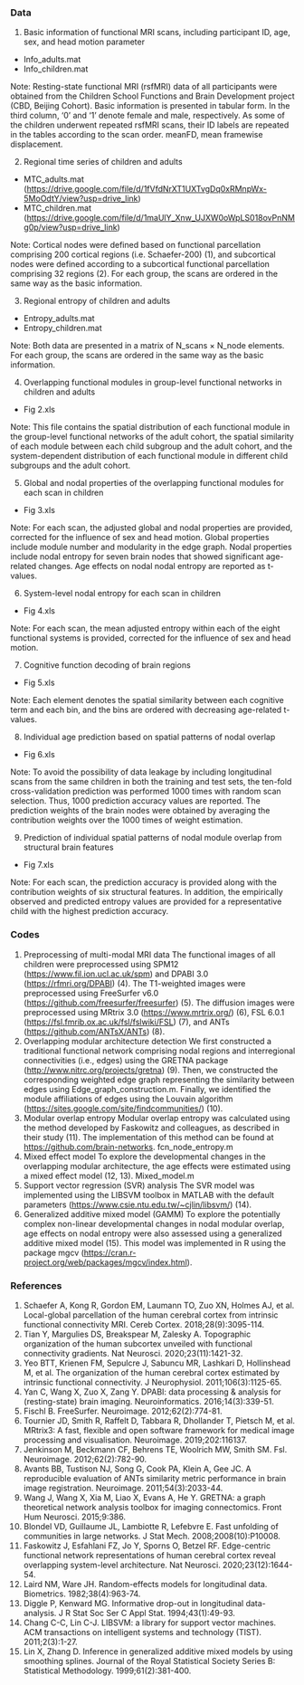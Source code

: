 ### Data
1. Basic information of functional MRI scans, including participant ID, age, sex, and head motion parameter
  - Info_adults.mat
  - Info_children.mat

Note: Resting-state functional MRI (rsfMRI) data of all participants were obtained from the Children School Functions and Brain Development project (CBD, Beijing Cohort). Basic information is presented in tabular form. In the third column, ‘0’ and ‘1’ denote female and male, respectively. As some of the children underwent repeated rsfMRI scans, their ID labels are repeated in the tables according to the scan order. meanFD, mean framewise displacement.

2. Regional time series of children and adults
  -  MTC_adults.mat (https://drive.google.com/file/d/1fVfdNrXT1UXTvgDq0xRMnpWx-5MoOdtY/view?usp=drive_link)
  -  MTC_children.mat (https://drive.google.com/file/d/1maUlY_Xnw_UJXW0oWpLS018ovPnNMg0p/view?usp=drive_link)

Note: Cortical nodes were defined based on functional parcellation comprising 200 cortical regions (i.e. Schaefer-200) (1), and subcortical nodes were defined according to a subcortical functional parcellation comprising 32 regions (2). For each group, the scans are ordered in the same way as the basic information.

3. Regional entropy of children and adults
  - Entropy_adults.mat
  - Entropy_children.mat

Note: Both data are presented in a matrix of N_scans × N_node elements. For each group, the scans are ordered in the same way as the basic information.

4.	Overlapping functional modules in group-level functional networks in children and adults
   - Fig 2.xls

Note: This file contains the spatial distribution of each functional module in the group-level functional networks of the adult cohort, the spatial similarity of each module between each child subgroup and the adult cohort, and the system-dependent distribution of each functional module in different child subgroups and the adult cohort.

5.	Global and nodal properties of the overlapping functional modules for each scan in children
  - Fig 3.xls

Note: For each scan, the adjusted global and nodal properties are provided, corrected for the influence of sex and head motion. Global properties include module number and modularity in the edge graph. Nodal properties include nodal entropy for seven brain nodes that showed significant age-related changes. Age effects on nodal nodal entropy are reported as t-values.

6.	System-level nodal entropy for each scan in children
  - Fig 4.xls

Note: For each scan, the mean adjusted entropy within each of the eight functional systems is provided, corrected for the influence of sex and head motion.

7.	Cognitive function decoding of brain regions
  - Fig 5.xls

Note: Each element denotes the spatial similarity between each cognitive term and each bin, and the bins are ordered with decreasing age-related t-values.

8.	Individual age prediction based on spatial patterns of nodal overlap
  - Fig 6.xls

Note: To avoid the possibility of data leakage by including longitudinal scans from the same children in both the training and test sets, the ten-fold cross-validation prediction was performed 1000 times with random scan selection. Thus, 1000 prediction accuracy values are reported. The prediction weights of the brain nodes were obtained by averaging the contribution weights over the 1000 times of weight estimation.

9.	Prediction of individual spatial patterns of nodal module overlap from structural brain features
  - Fig 7.xls

Note: For each scan, the prediction accuracy is provided along with the contribution weights of six structural features. In addition, the empirically observed and predicted entropy values are provided for a representative child with the highest prediction accuracy.


### Codes
1.	Preprocessing of multi-modal MRI data
The functional images of all children were preprocessed using SPM12 (https://www.fil.ion.ucl.ac.uk/spm) and DPABI 3.0 (https://rfmri.org/DPABI) (4).
The T1-weighted images were preprocessed using FreeSurfer v6.0 (https://github.com/freesurfer/freesurfer) (5).
The diffusion images were preprocessed using MRtrix 3.0 (https://www.mrtrix.org/) (6), FSL 6.0.1 (https://fsl.fmrib.ox.ac.uk/fsl/fslwiki/FSL) (7), and ANTs (https://github.com/ANTsX/ANTs) (8).
2.	Overlapping modular architecture detection 
We first constructed a traditional functional network comprising nodal regions and interregional connectivities (i.e., edges) using the GRETNA package (http://www.nitrc.org/projects/gretna) (9). Then, we constructed the corresponding weighted edge graph representing the similarity between edges using Edge_graph_construction.m. Finally, we identified the module affiliations of edges using the Louvain algorithm (https://sites.google.com/site/findcommunities/) (10).
3.	Modular overlap entropy 
Modular overlap entropy was calculated using the method developed by Faskowitz and colleagues, as described in their study (11). The implementation of this method can be found at https://github.com/brain-networks.
fcn_node_entropy.m
4.	Mixed effect model
To explore the developmental changes in the overlapping modular architecture, the age effects were estimated using a mixed effect model (12, 13).
   Mixed_model.m
5.	Support vector regression (SVR) analysis 
The SVR model was implemented using the LIBSVM toolbox in MATLAB with the default parameters (https://www.csie.ntu.edu.tw/~cjlin/libsvm/) (14).
6.	Generalized additive mixed model (GAMM)
   To explore the potentially complex non-linear developmental changes in nodal modular overlap, age effects on nodal entropy were also assessed using a generalized additive mixed model (15). This model was implemented in R using the package mgcv (https://cran.r-project.org/web/packages/mgcv/index.html).



### References
1.	Schaefer A, Kong R, Gordon EM, Laumann TO, Zuo XN, Holmes AJ, et al. Local-global parcellation of the human cerebral cortex from intrinsic functional connectivity MRI. Cereb Cortex. 2018;28(9):3095-114.
2.	Tian Y, Margulies DS, Breakspear M, Zalesky A. Topographic organization of the human subcortex unveiled with functional connectivity gradients. Nat Neurosci. 2020;23(11):1421-32.
3.	Yeo BTT, Krienen FM, Sepulcre J, Sabuncu MR, Lashkari D, Hollinshead M, et al. The organization of the human cerebral cortex estimated by intrinsic functional connectivity. J Neurophysiol. 2011;106(3):1125-65.
4.	Yan C, Wang X, Zuo X, Zang Y. DPABI: data processing & analysis for (resting-state) brain imaging. Neuroinformatics. 2016;14(3):339-51.
5.	Fischl B. FreeSurfer. Neuroimage. 2012;62(2):774-81.
6.	Tournier JD, Smith R, Raffelt D, Tabbara R, Dhollander T, Pietsch M, et al. MRtrix3: A fast, flexible and open software framework for medical image processing and visualisation. Neuroimage. 2019;202:116137.
7.	Jenkinson M, Beckmann CF, Behrens TE, Woolrich MW, Smith SM. Fsl. Neuroimage. 2012;62(2):782-90.
8.	Avants BB, Tustison NJ, Song G, Cook PA, Klein A, Gee JC. A reproducible evaluation of ANTs similarity metric performance in brain image registration. Neuroimage. 2011;54(3):2033-44.
9.	Wang J, Wang X, Xia M, Liao X, Evans A, He Y. GRETNA: a graph theoretical network analysis toolbox for imaging connectomics. Front Hum Neurosci. 2015;9:386.
10.	Blondel VD, Guillaume JL, Lambiotte R, Lefebvre E. Fast unfolding of communities in large networks. J Stat Mech. 2008;2008(10):P10008.
11.	Faskowitz J, Esfahlani FZ, Jo Y, Sporns O, Betzel RF. Edge-centric functional network representations of human cerebral cortex reveal overlapping system-level architecture. Nat Neurosci. 2020;23(12):1644-54.
12.	Laird NM, Ware JH. Random-effects models for longitudinal data. Biometrics. 1982;38(4):963-74.
13.	Diggle P, Kenward MG. Informative drop-out in longitudinal data-analysis. J R Stat Soc Ser C Appl Stat. 1994;43(1):49-93.
14.	Chang C-C, Lin C-J. LIBSVM: a library for support vector machines. ACM transactions on intelligent systems and technology (TIST). 2011;2(3):1-27.
15.	Lin X, Zhang D. Inference in generalized additive mixed models by using smoothing splines. Journal of the Royal Statistical Society Series B: Statistical Methodology. 1999;61(2):381-400.



